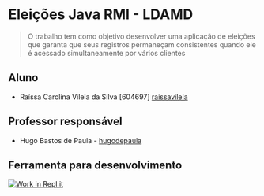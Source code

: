 # Eleições Java RMI - LDAMD
> O trabalho tem como objetivo desenvolver uma aplicação de eleições que garanta que seus registros permaneçam consistentes quando ele é acessado simultaneamente por vários clientes 

## Aluno

* Raíssa Carolina Vilela da Silva [604697] [raissavilela](https://github.com/raissavilela)

## Professor responsável

* Hugo Bastos de Paula - [hugodepaula](https://github.com/hugodepaula)

## Ferramenta para desenvolvimento
[![Work in Repl.it](https://classroom.github.com/assets/work-in-replit-14baed9a392b3a25080506f3b7b6d57f295ec2978f6f33ec97e36a161684cbe9.svg)](https://repl.it/@raissavilela/election-rmi-raissavilela)
